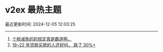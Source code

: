 # v2ex 最热主题

最近更新时间: 2024-12-05 12:03:25

--- 
1. [个税减免的的规定真是霸道啊。](https://www.v2ex.com/t/1095121) 
2. [19~22 年贷款买房的人还好吗， 跌了 30%+](https://www.v2ex.com/t/1095136) 
